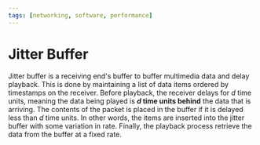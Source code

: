 ```yaml
---
tags: [networking, software, performance]
---
```


# Jitter Buffer

Jitter buffer is a receiving end's buffer to buffer multimedia data and delay
playback. This is done by maintaining a list of data items ordered by timestamps
on the receiver. Before playback, the receiver delays for $d$ time units,
meaning the data being played is **$d$ time units behind** the data that is
arriving. The contents of the packet is placed in the buffer if it is delayed
less than $d$ time units. In other words, the items are inserted into the jitter
buffer with some variation in rate. Finally, the playback process retrieve the
data from the buffer at a fixed rate.
